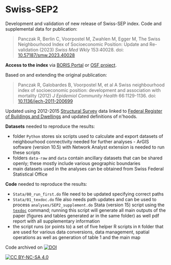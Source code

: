 # Swiss-SEP2

Development and validation of new release of Swiss-SEP index. Code and supplemental data for publication:  

> Panczak R, Berlin C, Voorpostel M, Zwahlen M, Egger M, The Swiss Neighbourhood Index of Socioeconomic Position: Update and Re-validation (2023) *Swiss Med Wkly* 153:40028. doi: [10.57187/smw.2023.40028](https://doi.org/10.57187/smw.2023.40028)

**Access to the index** via  [BORIS Portal](https://doi.org/10.48620/110) or [OSF project](https://osf.io/r8hz7/).  

Based on and extending the original publication:

> Panczak R, Galobardes B, Voorpostel M, et al A Swiss neighbourhood index of socioeconomic position: development and association with mortality (2012) *J Epidemiol Community Health* 66:1129-1136. doi: [10.1136/jech-2011-200699](http://dx.doi.org/10.1136/jech-2011-200699)

Updated using 2012-2015 [Structural Survey](https://www.bfs.admin.ch/bfs/en/home/statistics/population/surveys/se.html) data linked to [Federal Register of Buildings and Dwellings](https://www.bfs.admin.ch/bfs/en/home/registers/federal-register-buildings-dwellings.html) and updated definitions of n'hoods. 

**Datasets** needed to reproduce the results:  

- folder `Python` stores six scripts used to calculate and export datasets of neighbourhood connectivity needed for further analyses - ArGIS software (version 10.5) with Network Analyst extension is needed to run these scripts
- folders `data-raw` and `data` contain ancillary datasets that can be shared openly; these mostly include various geographic boundaries  
- main datasets used in the analyses can be obtained from Swiss Federal Statistical Office  

**Code** needed to reproduce the results:  

- `Stata/00_run_first.do` file need to be updated specifying correct paths    
- `Stata/01_texdoc.do` file also needs path updates and can be used to process `analyses/SEP2_supplement.do` Stata (version 15) script using the [`texdoc`](http://repec.sowi.unibe.ch/stata/texdoc/) command; running this script will generate all main outputs of the paper (figures and tables generated ar in the same folder) as well pdf report with all supplementary information   
- the script runs (or points to) a set of five helper R scripts in `R` folder that are used for various data conversions, data management, spatial operations as well as generation of table 1 and the main map  

Code archived on [![DOI](https://zenodo.org/badge/293476145.svg)](https://zenodo.org/badge/latestdoi/293476145)  

[![CC BY-NC-SA 4.0][cc-by-nc-sa-image]][cc-by-nc-sa]

[cc-by-nc-sa]: http://creativecommons.org/licenses/by-nc-sa/4.0/
[cc-by-nc-sa-image]: https://licensebuttons.net/l/by-nc-sa/4.0/88x31.png
